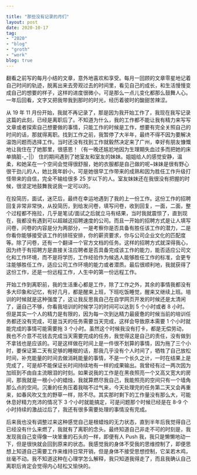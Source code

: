 ```yaml
---

title: "那些没有记录的月们"
layout: post
date: 2020-10-17
tag:
- "2020"
- "blog"
- "groth"
- "work"
blog: true
---
```


翻看之前写的每月小结的文章，意外地喜欢和享受。每月一回顾的文章零星地记着自己时间的轨迹，脱离出来去旁观过去的时间里，看见自己的成长，和生活慢慢变成自己的想要的样子，这样的进度很微小，可是那么一点儿变化都那么鼓舞人心。一年后回看，文字又把我带我到那时的时光，经历着彼时的酸甜苦辣涩。

从 19 年 11 月份开始，我就不再记录了，那是因为我开始工作了，我现在我写记录这篇的此刻，已经是离职后了。不知道为什么，我的工作都不能让我有精力来写写文章或者探索自己想要做的事情，只能工作的时候是工作，想要有完全关照自己的时间的话，那就得离职。找到工作之前，我暂停了大半年，最终不得不因为要解决温饱问题而选择工作。当时还没有找到工作就毅然决定来了广州，幸好有朋友慷慨地让我住在了她那里，很感恩！<span>（有一晚还尴尬地因为生理期失血过多而把她的床单搞脏-_-||）</span> 住的期间遇到了她室友和室友的妹妹。姐姐给人的感觉安静，温柔，和她呆在一个空间会觉得很舒服，她的衣服都是自己做的呢~妹妹是很有野心很干劲儿的人，她比我年龄小，可是她很早工作带来的成熟和因为胜任工作升级打怪带来的自信，完全不输给很多 25 岁以下的人。室友妹妹还在我很没有把握的时候，很坚定地鼓舞我说我一定可以的。

在投简历，面试，迷茫后，最终在幸运地遇到了我的上一份工作。这份工作的招聘回复非常非常快，从投简历，到给发问卷，填写问卷，收到回复，一面，二面，整个过程都不拖拉，几乎是笔试/面试之后就立马有结果，当时我就震惊了，直到现在，我都没有遇到可以超越这招聘速度的公司。而且一开始的招聘方式是让人填写问卷，问卷的内容是分为两部分，一是考察你是否具备有胜任该工作的潜力，二是你看你能够接受该工作的排班安排，你的薪资要求，你与公司企业文化的匹配度等。除了问卷，还有一个翻译一个官方文档的任务。这样的招聘方式就深得我心，因为终于有招聘方是直接关注应聘者是否具备完成该工作的能力，能否适应公司文化和工作环境，而不是将学历，工作经验作为候选人能够胜任工作的标准，会更专注能够胜任工作，适应公司工作环境的能力或者潜质。最后很顺利地，我就获得了这份工作，还是一份远程工作，人生中的第一份远程工作。

开始工作到离职前，我的生活重心都是工作，除了工作之外，其余的事情我都没有多大印象和记忆，有好几月，都是醒来上班，下班吃饭睡觉，醒来又继续上班。培训的时候就是这种强度了，这让我反思我自己在自学网页开发的时候还是太清闲了，逼自己不够，你看我培训的时候学习的时间可以达到 5 个小时或者 8 小时。但是其实一个人的精力是有限的，因为每一次到达精力最疲惫的时候当前的培训任务都还没有完成，可是当天的任务需要当天完成，这样会导致原本需要 1 个小时就能完成的事情可能需要拖 3 个小时。虽然这个时候我没有打卡，都是无偿劳动，我也不介意不花钱去完成当天需要完成的任务，我觉得这是自己的责任，没有做到不拿钱也是应该的。可是这样做在时间上是一件很不划算的事情，因为拖了三个小时，要保证第二天有足够的睡眠的话，那我几乎没有个人时间了，牺牲了自己放松时间，补充能量的时间去做消耗能量的事情，不是一个长久之计，一时在结果上是完成了，可是却不能保证长时间持续地有一样的成果输出。我曾经有过一两次因为加班到不由自主流眼泪的时刻。如果说我的工作是在黑夜照亮一个又高又宽大的房间，那我就是一根小小的蜡烛，我就算燃尽我自己，我能照亮的空间只有一个墙角那么点的空间。沉重的任务压着我喘不过气来，今天处理完的任务第二天又会再重来，如春风吹又生的野草一样，除不尽。其实那时剩下的工作量没有那么大，可能休息好精力充沛的情况下 3 个小时就能搞定，可是问题那个时候已经是在 8-9 个小时持续的激战过后了，我还有很多需要处理的事情没有完成。

后来我也没有调整过来这种感觉自己是根蜡烛的无力状态，直到半年后我觉得自己已经没有什么来燃了，我就有了离职的念头。最终知道自己非走不可的时刻是，我发现我自己变得像一块笨重的石头的一样，即便有人 Push 我，我只是懒懒地动一下，但是很快就会回到原来的状态。我感觉我的身体不受我的思维控制了，即便思想上知道自己需要工作来维持日常开销，但是身体不接受思想控制，它呆若木鸡，丝毫不动。我不知道这种在心理学怎么解释，我只知道我得走了，而且我确认自己离职后肯定会觉得内心轻松又愉快的。



